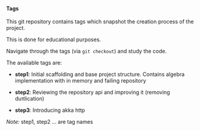 #### Tags
This git repository contains tags which snapshot the creation process of the project.

This is done for educational purposes. 

Navigate through the tags (via `git checkout`) and study the code.

The available tags are:

* __step1__: Initial scaffolding and base project structure. 
Contains algebra implementation with in memory and failing repository

* __step2__: Reviewing the repository api and improving it (removing duπlication)

* __step3__: Introducing akka http

_Note:_ step1, step2 ... are tag names 

